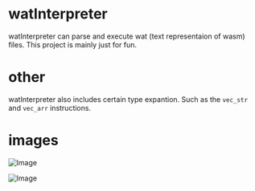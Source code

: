 # watInterpreter
watInterpreter can parse and execute wat (text representaion of wasm) files. This project is mainly just for fun.

# other
watInterpreter also includes certain type expantion. 
Such as the ``vec_str`` and ``vec_arr`` instructions.

# images

![Image](https://i.pxl.blue/CD25BD6.png)

![Image](https://i.pxl.blue/3F45E1e.png)
